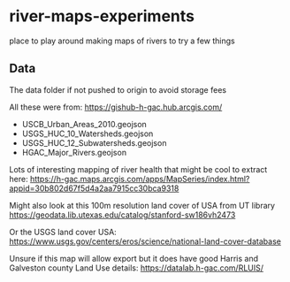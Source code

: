 # river-maps-experiments
place to play around making maps of rivers to try a few things

## Data

The data folder if not pushed to origin to avoid storage fees

All these were from: https://gishub-h-gac.hub.arcgis.com/
- USCB_Urban_Areas_2010.geojson
- USGS_HUC_10_Watersheds.geojson
- USGS_HUC_12_Subwatersheds.geojson
- HGAC_Major_Rivers.geojson

Lots of interesting mapping of river health that might be cool to extract here: https://h-gac.maps.arcgis.com/apps/MapSeries/index.html?appid=30b802d67f5d4a2aa7915cc30bca9318

Might also look at this 100m resolution land cover of USA from UT library https://geodata.lib.utexas.edu/catalog/stanford-sw186vh2473

Or the USGS land cover USA: https://www.usgs.gov/centers/eros/science/national-land-cover-database

Unsure if this map will allow export but it does have good Harris and Galveston county Land Use details: https://datalab.h-gac.com/RLUIS/


